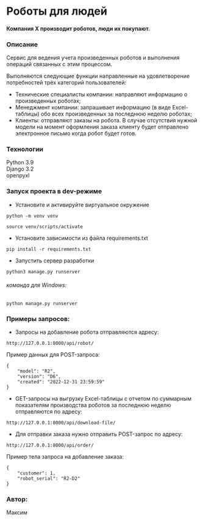 # Роботы для людей
#### Компания Х производит роботов, люди их покупают.

### Описание
Сервис для ведения учета произведенных роботов и выполнения операций связанных с этим процессом.
 
Выполняются следующие функции направленные на удовлетворение потребностей 
трёх категорий пользователей:
- Технические специалисты компании: направляют информацию о произведенных роботах;
- Менеджмент компании: запрашивает информацию (в виде Excel-таблицы) обо всех произведенных за последнюю неделю роботах;
- Клиенты: отправляют заказы на робота. 
В случае отсутствия нужной модели на момент оформления заказа
клиенту будет отправлено электронное письмо когда робот будет готов.


### Технологии
Python 3.9 \
Django 3.2 \
openpyxl

### Запуск проекта в dev-режиме
- Установите и активируйте виртуальное окружение
```
python -m venv venv
```
```
source venv/scripts/activate
```

- Установите зависимости из файла requirements.txt
```
pip install -r requirements.txt
```

- Запустить сервер разработки
```
python3 manage.py runserver
```
###### команда для Windows:
```
python manage.py runserver
```

### Примеры запросов:
- Запросы на добавление робота отправляются адресу: 
```
http://127.0.0.1:8000/api/robot/
```
Пример данных для POST-запроса: 
```
{
    "model": "R2",
    "version": "D6",
    "created": "2022-12-31 23:59:59"
}
```

- GET-запросы на выгрузку Excel-таблицы с отчетом по
суммарным показателям производства роботов за 
последнюю неделю отправляются по адресу:
```
http://127.0.0.1:8000/api/download-file/
```

- Для отправки заказа нужно отправить POST-запрос по адресу:
```
http://127.0.0.1:8000/api/order/
```
Пример тела запроса на добавление заказа:
```
{
    "customer": 1,
    "robot_serial": "R2-D2"
}
```

### Автор:
Максим